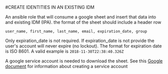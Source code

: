 #CREATE IDENTITIES IN AN EXISTING IDM 

An ansible role that will consume a google sheet and insert that data into and existing IDM (IPA). the format of the sheet should include a header row

```
user_name, first_name, last_name, email, expiration_date, group
```

Only expiration_date is not required. If expiration_date is not provide the user's account will never expire (no lockout). The format for expiration date is ISO 8601. A valid example is ```2018-11-30T22:38:40.326Z```

A google service account is needed to download the sheet. See this [Google document](https://developers.google.com/identity/protocols/OAuth2ServiceAccount) for information about creating a service account

